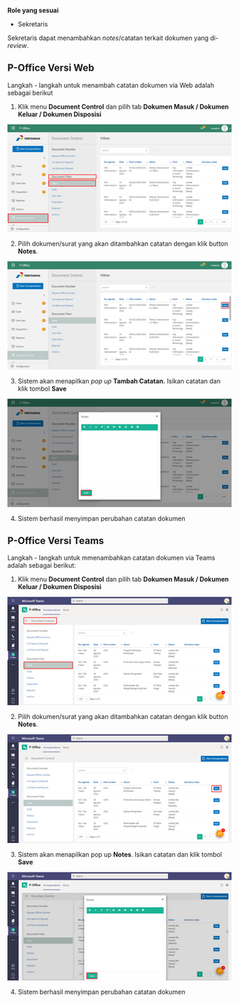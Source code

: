**Role yang sesuai**

- Sekretaris

Sekretaris dapat menambahkan *notes*/catatan terkait dokumen yang di-*review*. 

## **P-Office Versi Web**

Langkah - langkah untuk menambah catatan dokumen via Web adalah sebagai berikut

1. Klik menu **Document Control** dan pilih tab **Dokumen Masuk / Dokumen Keluar / Dokumen Disposisi**

![gambar](DocumentControl/DC_Web/MM13.png)

2. Pilih dokumen/surat yang akan ditambahkan catatan dengan klik button **Notes**.

![gambar](DocumentControl/DC_Web/MM14.png)

3. Sistem akan menapilkan _pop up_ **Tambah Catatan.** Isikan catatan dan klik tombol **Save**

![gambar](DocumentControl/DC_Web/MM15.png)

4. Sistem berhasil menyimpan perubahan catatan dokumen


## **P-Office Versi Teams**

Langkah - langkah untuk mmenambahkan catatan dokumen via Teams adalah sebagai berikut:

1. Klik menu **Document Control** dan pilih tab **Dokumen Masuk / Dokumen Keluar / Dokumen Disposisi**

![gambar](DocumentControl/DC_Teams/DC14.png)

2. Pilih dokumen/surat yang akan ditambahkan catatan dengan klik button **Notes**.

![gambar](DocumentControl/DC_Teams/DC15.png)

3. Sistem akan menapilkan pop up **Notes**. Isikan catatan dan klik tombol **Save**

![gambar](DocumentControl/DC_Teams/DC16.png)

4. Sistem berhasil menyimpan perubahan catatan dokumen
